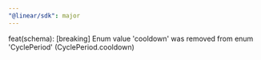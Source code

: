 ```yaml
---
"@linear/sdk": major
---
```



feat(schema): [breaking] Enum value 'cooldown' was removed from enum 'CyclePeriod' (CyclePeriod.cooldown)
